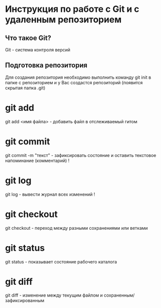# Инструкция по работе с Git и с удаленным репозиторием

## Что такое Git?

Git - система контроля версий

## Подготовка репозитория
Для создания репозитория необходимо выполнить команду git init в папке с репозиторием и у Вас создастся репозиторий (появится скрытая папка .git)

# git add
git add <имя файла> - добавить файл в отслеживаемый гитом

# git commit
git commit -m "текст" - зафиксировать состояние и оставить текстовое напоминание (комментарий) !

# git log
git log - вывести журнал всех изменений !

# git checkout
git checkout - переход между разными сохранениями или ветками



# git status
git status - показывает состояние рабочего каталога

# git diff
git diff - изменение между текущим файлом и сохраненным/зафиксированным
